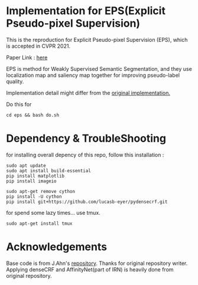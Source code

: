 # Implementation for EPS(Explicit Pseudo-pixel Supervision)

This is the reproduction for Explicit Pseudo-pixel Supervision (EPS), which is accepted in CVPR 2021.

Paper Link : [here](https://openaccess.thecvf.com/content/CVPR2021/html/Lee_Railroad_Is_Not_a_Train_Saliency_As_Pseudo-Pixel_Supervision_for_CVPR_2021_paper.html)

EPS is method for Weakly Supervised Semantic Segmentation, and they use localization map and saliency map together for improving pseudo-label quality.

Implementation detail might differ from the [original implementation.](https://github.com/halbielee/EPS)

Do this for 
```
cd eps && bash do.sh
```

# Dependency & TroubleShooting


for installing overall depency of this repo, follow this installation : 

```
sudo apt update
sudo apt install build-essential
pip install matplotlib
pip install imageio

sudo apt-get remove cython
pip install -U cython
pip install git+https://github.com/lucasb-eyer/pydensecrf.git
```

for spend some lazy times... use tmux.

```
sudo apt-get install tmux
```

# Acknowledgements

Base code is from J.Ahn's [repository](https://github.com/jiwoon-ahn/irn). Thanks for original repository writer. Applying denseCRF and AffinityNet(part of IRN) is heavily done from original repository.
